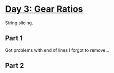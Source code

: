 # [Day 3: Gear Ratios](https://adventofcode.com/2023/day/3)

String slicing.

## Part 1

Got problems with end of lines I forgot to remove...

## Part 2

